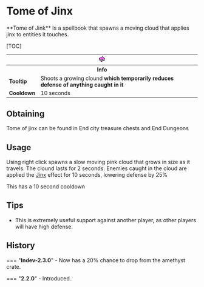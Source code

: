 # Tome of Jinx

<div class="result kohara-infobox-grid" markdown>
<div markdown class="kohara-infobox-text">
**Tome of Jink** Is a spellbook that spawns a moving cloud that applies jinx to entities it touches.

[TOC]

</div>
<div class="kohara-infobox-table">
  <table id="kohara-infobox--item">
	<tr>
		<th colspan="2" class="kohara-infobox--top-image"><img src="../../../assets/items/book_of_jinx.png"></th>
	</tr>
    <tr>
		<th colspan="2">Info</th>
	</tr>
	<tr>
		<td><b>Tooltip</b></td>
		<td>Shoots a growing clound
        <b>
        which temporarily reduces defense
        <b>
        of anything caught in it
		</td>
	</tr>
	<tr>
		<td><b>Cooldown</b></td>
		<td>10 seconds</td>
	</tr>
</table>
</div>
</div>

## Obtaining
Tome of jinx can be found in End city treasure chests and End Dungeons

## Usage
Using right click spawns a slow moving pink cloud that grows in size as it travels. The clound lasts for 2 seconds. Enemies caught in the cloud are applied the [Jinx](../../mechanics/status_effects.md/#jinx) effect for 10 seconds, lowering defense by 25%

This has a 10 second cooldown

## Tips 
- This is extremely useful support against another player, as other players will have high defense.

## History
=== "**Indev-2.3.0**"
    - Now has a 20% chance to drop from the amethyst crate.

=== "**2.2.0**"
    - Introduced.